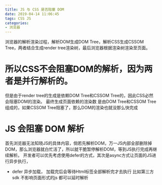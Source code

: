 ```yaml
---
title: JS 与 CSS 是否阻塞 DOM
date: 2019-04-14 11:06:45
tags: CSS JS
categories: 
- 浏览器 
---
```

浏览器的解析渲染过程，解析DOM生成DOM Tree，解析CSS生成CSSOM Tree，两者结合生成render tree渲染树，最后浏览器根据渲染树渲染至页面。

# 所以CSS不会阻塞DOM的解析，因为两者是并行解析的。

但是由于render tree的生成是依赖DOM Tree和CSSOM Tree的，因此CSS必然会阻塞DOM的渲染。
最终生成页面依赖的渲染数 是由DOM Tree和CSSOM Tree组成的，如果CSSOM Tree阻塞了，那么DOM的渲染也就没那么快完成

# JS 会阻塞 DOM 解析
首先浏览器无法知晓JS的具体内容，倘若先解析DOM，万一JS内部全部删除掉DOM，那么浏览器就白忙活了，所以就干脆暂停解析DOM，等到JS执行完成再继续解析。
开发者可以优先考虑使用defer的方式，其次是async方式让页面的JS进行异步执行，
* defer 异步加载， 加载完后会等待Html标签全部解析完才去执行
比如第三方sdk 不影响页面形式的js 都可以延时解析

